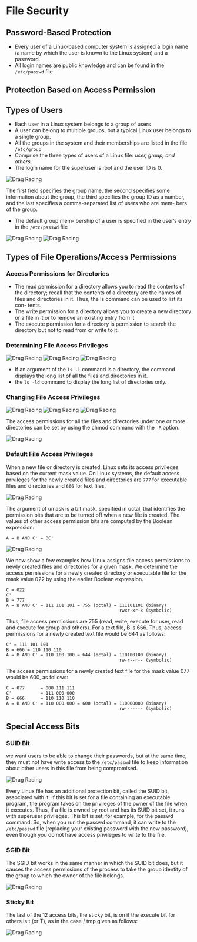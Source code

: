# File Security

## Password-Based Protection

- Every user of a Linux-based computer system is assigned a login name (a name by which the user is known to the Linux system) and a password.
- All login names are public knowledge and can be found in the `/etc/passwd` file

## Protection Based on Access Permission

## Types of Users

- Each user in a Linux system belongs to a group of users
- A user can belong to multiple groups, but a typical Linux user belongs to a single group.
- All the groups in the system and their memberships are listed in the file `/etc/group`
- Comprise the three types of users of a Linux file: _user, group, and others_.
- The login name for the superuser is root and the user ID is 0.

![Drag Racing](https://github.com/frhan/study/blob/master/_now/Linux-The-TextBook/Images/5-1.png)

The first field specifies the group name, the second specifies some information about the group, the third specifies the group ID as a number, and the last specifies a comma-separated list of users who are mem- bers of the group.

- The default group mem- bership of a user is specified in the user’s entry in the `/etc/passwd` file

![Drag Racing](https://github.com/frhan/study/blob/master/_now/Linux-The-TextBook/Images/5-2.png)
![Drag Racing](https://github.com/frhan/study/blob/master/_now/Linux-The-TextBook/Images/5-3.png)

## Types of File Operations/Access Permissions

### Access Permissions for Directories

- The read permission for a directory allows you to read the contents of the directory; recall that the contents of a directory are the names of files and directories in it. Thus, the ls command can be used to list its con- tents.
- The write permission for a directory allows you to create a new directory or a file in it or to remove an existing entry from it
- The execute permission for a directory is permission to search the directory but not to read from or write to it.

### Determining File Access Privileges

![Drag Racing](https://github.com/frhan/study/blob/master/_now/Linux-The-TextBook/Images/5-4.png)
![Drag Racing](https://github.com/frhan/study/blob/master/_now/Linux-The-TextBook/Images/5-5.png)
![Drag Racing](https://github.com/frhan/study/blob/master/_now/Linux-The-TextBook/Images/5-6.png)

- If an argument of the `ls -l` command is a directory, the command displays the long list of all the files and directories in it.
- the `ls -ld` command to display the long list of directories only.

### Changing File Access Privileges

![Drag Racing](https://github.com/frhan/study/blob/master/_now/Linux-The-TextBook/Images/5-7.png)
![Drag Racing](https://github.com/frhan/study/blob/master/_now/Linux-The-TextBook/Images/5-8.png)
![Drag Racing](https://github.com/frhan/study/blob/master/_now/Linux-The-TextBook/Images/5-9.png)

The access permissions for all the files and directories under one or more directories can be set by using the chmod command with the `-R` option.

![Drag Racing](https://github.com/frhan/study/blob/master/_now/Linux-The-TextBook/Images/5-10.png)

### Default File Access Privileges

When a new file or directory is created, Linux sets its access privileges based on the current mask value. On Linux systems, the default access privileges for the newly created files and directories are `777` for executable files and directories and `666` for text files.

![Drag Racing](https://github.com/frhan/study/blob/master/_now/Linux-The-TextBook/Images/5-11.png)

The argument of umask is a bit mask, specified in octal, that identifies the permission bits that are to be turned off when a new file is created. The values of other access permission bits are computed by the Boolean expression:

`A = B AND C' = BC'`

![Drag Racing](https://github.com/frhan/study/blob/master/_now/Linux-The-TextBook/Images/5-12.png)

We now show a few examples how Linux assigns file access permissions to newly created files and directories for a given mask. We determine the access permissions for a newly created directory or executable file for the mask value 022 by using the earlier Boolean expression.

```
C = 022
C'
B = 777
A = B AND C' = 111 101 101 = 755 (octal) = 111101101 (binary)
                                           rwxr-xr-x (symbolic)
```

Thus, file access permissions are 755 (read, write, execute for user, read and execute for group and others). For a text file, B is 666. Thus, access permissions for a newly created text file would be 644 as follows:

```
C' = 111 101 101
B = 666 = 110 110 110
A = B AND C' = 110 100 100 = 644 (octal) = 110100100 (binary)
                                           rw-r--r-- (symbolic)
```

The access permissions for a newly created text file for the mask value 077 would be 600, as follows:

```
C = 077      = 000 111 111
C'           = 111 000 000
B = 666      = 110 110 110
A = B AND C' = 110 000 000 = 600 (octal) = 110000000 (binary)
                                           rw------- (symbolic)
```

## Special Access Bits

### SUID Bit

we want users to be able to change their passwords, but at the same time, they must not have write access to the `/etc/passwd` file to keep information about other users in this file from being compromised.

![Drag Racing](https://github.com/frhan/study/blob/master/_now/Linux-The-TextBook/Images/5-13.png)

Every Linux file has an additional protection bit, called the SUID bit, associated with it. If this bit is set for a file containing an executable program, the program takes on the privileges of the owner of the file when it executes. Thus, if a file is owned by root and has its SUID bit set, it runs with superuser privileges. This bit is set, for example, for the passwd command. So, when you run the passwd command, it can write to the `/etc/passwd` file (replacing your existing password with the new password), even though you do not have access privileges to write to the file.

### SGID Bit

The SGID bit works in the same manner in which the SUID bit does, but it causes the access permissions of the process to take the group identity of the group to which the owner of the file belongs.

![Drag Racing](https://github.com/frhan/study/blob/master/_now/Linux-The-TextBook/Images/5-14.png)

### Sticky Bit

The last of the 12 access bits, the sticky bit, is on if the execute bit for others is t (or T), as in the case / tmp given as follows:

![Drag Racing](https://github.com/frhan/study/blob/master/_now/Linux-The-TextBook/Images/5-15.png)
